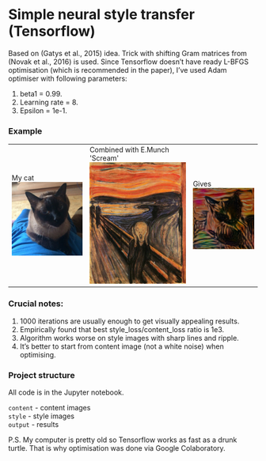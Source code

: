 # Simple neural style transfer (Tensorflow)

Based on (Gatys et al., 2015) idea. Trick with shifting Gram matrices from (Novak et al., 2016) is used.
Since Tensorflow doesn’t have ready L-BFGS optimisation (which is recommended in the paper), I’ve used Adam optimiser with following parameters:
1. beta1 = 0.99.
2. Learning rate = 8.
3. Epsilon = 1e-1.

### Example
<table><tr>
    <td>My cat
<img src='/content/cat.jpg'>
    </td>
    <td>
Combined with E.Munch 'Scream'
<img src='/style/scream.jpg'>
    </td>
    <td>
Gives
<img src='/output/cat+scream.png'>
    </td>
</tr></table>

### Crucial notes:
1. 1000 iterations are usually enough to get visually appealing results.
2. Empirically found that best style_loss/content_loss ratio is 1e3.
3. Algorithm works worse on style images with sharp lines and ripple.
4. It’s better to start from content image (not a white noise) when optimising.

### Project structure
All code is in the Jupyter notebook.

`content` - content images<br>
`style` - style images<br>
`output` - results


P.S. My computer is pretty old so Tensorflow works as fast as a drunk turtle. That is why optimisation was done via Google Colaboratory.
